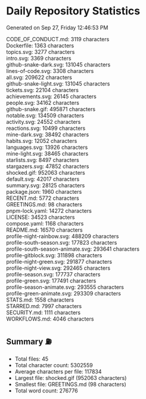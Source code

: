 # Daily Repository Statistics
Generated on Sep 27, Friday 12:46:53 PM  

CODE_OF_CONDUCT.md: 3119 characters  
Dockerfile: 1363 characters  
topics.svg: 3277 characters  
intro.svg: 3369 characters  
github-snake-dark.svg: 131045 characters  
lines-of-code.svg: 3308 characters  
all.svg: 209622 characters  
github-snake-light.svg: 131045 characters  
tickets.svg: 22104 characters  
achievements.svg: 26145 characters  
people.svg: 34162 characters  
github-snake.gif: 495871 characters  
notable.svg: 134509 characters  
activity.svg: 24552 characters  
reactions.svg: 10499 characters  
mine-dark.svg: 38492 characters  
habits.svg: 12052 characters  
languages.svg: 13926 characters  
mine-light.svg: 38465 characters  
starlists.svg: 8497 characters  
stargazers.svg: 47852 characters  
shocked.gif: 952063 characters  
default.svg: 42017 characters  
summary.svg: 28125 characters  
package.json: 1960 characters  
RECENT.md: 5772 characters  
GREETINGS.md: 98 characters  
pnpm-lock.yaml: 14272 characters  
LICENSE: 34523 characters  
compose.yaml: 1168 characters  
README.md: 16570 characters  
profile-night-rainbow.svg: 488209 characters  
profile-south-season.svg: 177823 characters  
profile-south-season-animate.svg: 293641 characters  
profile-gitblock.svg: 311898 characters  
profile-night-green.svg: 291877 characters  
profile-night-view.svg: 292465 characters  
profile-season.svg: 177737 characters  
profile-green.svg: 177491 characters  
profile-season-animate.svg: 293555 characters  
profile-green-animate.svg: 293309 characters  
STATS.md: 1558 characters  
STARRED.md: 7997 characters  
SECURITY.md: 1111 characters  
WORKFLOWS.md: 4046 characters  

## Summary ⛽  
- Total files: 45  
- Total character count: 5302559  
- Average characters per file: 117834  
- Largest file: shocked.gif (952063 characters)  
- Smallest file: GREETINGS.md (98 characters)  
- Total word count: 276776  
